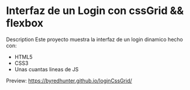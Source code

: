 # Interfaz de un Login con cssGrid && flexbox

Description
Este proyecto muestra la interfaz de un login dinamico hecho con:
  - HTML5
  - CSS3
  - Unas cuantas lineas de JS

Preview:
https://byredhunter.github.io/loginCssGrid/

